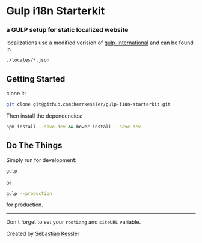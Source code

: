 # Gulp i18n Starterkit

### a GULP setup for static localized website

localizations use a modified verision of [gulp-international](https://github.com/herrkessler/gulp-international) and can be found in

```bash
./locales/*.json
```

## Getting Started

clone it:

```bash
git clone git@github.com:herrkessler/gulp-i18n-starterkit.git
```

Then install the dependencies:

```bash
npm install --save-dev && bower install --save-dev
```

## Do The Things

Simply run for development:

```bash
gulp
```
 or

```bash
gulp --production
```

for production.

---

Don't forget to set your `rootLang` and `siteURL` variable.

Created by [Sebastian Kessler](http://herrkessler.de)
